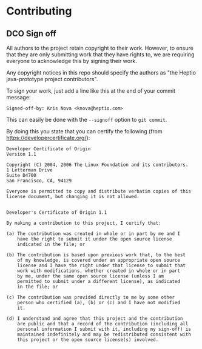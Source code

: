 # Contributing
## DCO Sign off

All authors to the project retain copyright to their work. However, to ensure
that they are only submitting work that they have rights to, we are requiring
everyone to acknowledge this by signing their work.

Any copyright notices in this repo should specify the authors as "the Heptio java-prototype project contributors".

To sign your work, just add a line like this at the end of your commit message:

```
Signed-off-by: Kris Nova <knova@heptio.com>
```

This can easily be done with the `--signoff` option to `git commit`.

By doing this you state that you can certify the following (from https://developercertificate.org/):

```
Developer Certificate of Origin
Version 1.1

Copyright (C) 2004, 2006 The Linux Foundation and its contributors.
1 Letterman Drive
Suite D4700
San Francisco, CA, 94129

Everyone is permitted to copy and distribute verbatim copies of this
license document, but changing it is not allowed.


Developer's Certificate of Origin 1.1

By making a contribution to this project, I certify that:

(a) The contribution was created in whole or in part by me and I
    have the right to submit it under the open source license
    indicated in the file; or

(b) The contribution is based upon previous work that, to the best
    of my knowledge, is covered under an appropriate open source
    license and I have the right under that license to submit that
    work with modifications, whether created in whole or in part
    by me, under the same open source license (unless I am
    permitted to submit under a different license), as indicated
    in the file; or

(c) The contribution was provided directly to me by some other
    person who certified (a), (b) or (c) and I have not modified
    it.

(d) I understand and agree that this project and the contribution
    are public and that a record of the contribution (including all
    personal information I submit with it, including my sign-off) is
    maintained indefinitely and may be redistributed consistent with
    this project or the open source license(s) involved.
```